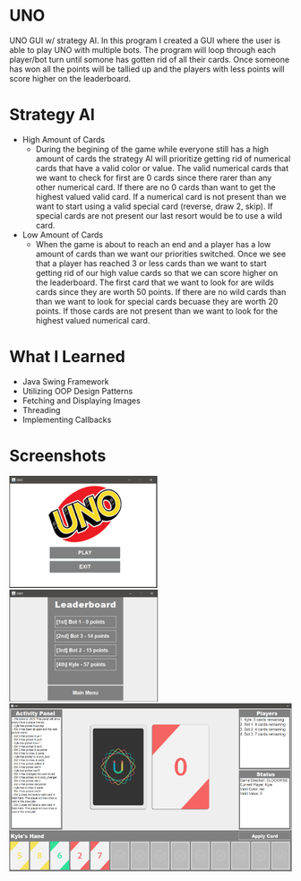 # UNO
UNO GUI w/ strategy AI. In this program I created a GUI where the user is able to play UNO with multiple bots. The program will loop through each player/bot turn until somone has gotten rid of all their cards. Once someone has won all the points will be tallied up and the players with less points will score higher on the leaderboard.

# Strategy AI
- High Amount of Cards
  - During the begining of the game while everyone still has a high amount of cards the strategy AI will prioritize getting rid of numerical cards that have a valid color or value. The valid numerical cards that we want to check for first are 0 cards since there rarer than any other numerical card. If there are no 0 cards than want to get the highest valued valid card. If a numerical card is not present than we want to start using a valid special card (reverse, draw 2, skip). If special cards are not present our last resort would be to use a wild card.
- Low Amount of Cards
  - When the game is about to reach an end and a player has a low amount of cards than we want our priorities switched. Once we see that a player has reached 3 or less cards than we want to start getting rid of our high value cards so that we can score higher on the leaderboard. The first card that we want to look for are wilds cards since they are worth 50 points. If there are no wild cards than than we want to look for special cards becuase they are worth 20 points. If those cards are not present than we want to look for the highest valued numerical card.

# What I Learned 
- Java Swing Framework
- Utilizing OOP Design Patterns
- Fetching and Displaying Images 
- Threading
- Implementing Callbacks 

# Screenshots 
<img src="Screenshots/main_menu.PNG" height="200"> <img src="Screenshots/leaderboard_menu.PNG" height="200"> <img src="Screenshots/game_menu.PNG" height="300">

